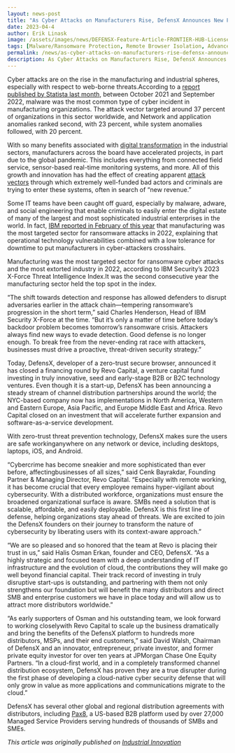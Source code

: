 ```yaml
---
layout: news-post
title: "As Cyber Attacks on Manufacturers Rise, DefensX Announces New Financing from Revo Capital"
date: 2023-04-4
author: Erik Linask
image: /assets/images/news/DEFENSX-Feature-Article-FRONTIER-HUB-Licensed-from-iStock-Getty-by-Artin-Arts-04-16-2023.jpg
tags: [Malware/Ransomware Protection, Remote Browser Isolation, Advanced URL Protection, File Isolation, SaaS Access Protection]
permalink: /news/as-cyber-attacks-on-manufacturers-rise-defensx-announces-new-financing-from-revo-capital/
description: As Cyber Attacks on Manufacturers Rise, DefensX Announces New Financing from Revo Capital
---
```


 
 
 
 
 
 
<p>Cyber attacks are on the rise in the manufacturing and industrial spheres, especially with respect to web-borne threats.<span style="font-weight: 400;">According to a&nbsp;</span><a href="https://www.statista.com/statistics/1362862/cyber-attacks-on-manufacturing-organizations-worldwide-by-type/#:~:text=Between%20October%202021%20and%20September,organizations%20in%20this%20sector%20worldwide." target="_blank"><span style="font-weight: 400;">report published by Statista last month</span></a><span style="font-weight: 400;">, between October 2021 and September 2022, malware was the most common type of cyber incident in manufacturing organizations. The attack vector targeted around 37 percent of organizations in this sector worldwide, and&nbsp;</span><span style="font-weight: 400;">Network and application anomalies ranked second, with 23 percent, while system anomalies followed, with 20 percent.</span></p>
<p><span style="font-weight: 400;">With so many benefits associated with&nbsp;<a href="https://www.industrial-innovation.com/qualcomm-and-ferrari-join-forces-to-accelerate-digital-transformation/" target="_blank">digital transformation</a>&nbsp;in the industrial sectors, manufacturers across the board have accelerated projects, in part due to the global pandemic. This includes everything from connected field service, sensor-based real-time monitoring systems, and more. All of this growth and innovation has had the effect of creating apparent&nbsp;<a href="https://www.industrial-innovation.com/blocking-and-tackling-improvements-in-security-for-it-and-ot/" target="_blank">attack vectors</a>&nbsp;through which extremely well-funded bad actors and criminals are trying to enter these systems, often in search of “new revenue.”</span></p>
<p><span style="font-weight: 400;">Some IT teams have been caught off guard, especially by malware, adware, and social engineering that enable criminals to easily enter the digital estate of many of the largest and most sophisticated industrial enterprises in the world.&nbsp;</span><span style="font-weight: 400;">In fact,&nbsp;</span><a href="https://www.engineering.com/story/manufacturing-was-the-most-targeted-sector-for-ransomware-attacks-in-2022-says-ibm" target="_blank"><span style="font-weight: 400;">IBM reported in February of this year</span></a>&nbsp;<span style="font-weight: 400;">that manufacturing was the most targeted sector for ransomware attacks in 2022, explaining that operational technology vulnerabilities combined with a low tolerance for downtime to put manufacturers in cyber-attackers crosshairs.</span></p>
<p><span style="font-weight: 400;">Manufacturing was the most targeted sector for ransomware cyber attacks and the most extorted industry in 2022, according to IBM Security’s 2023 X-Force Threat Intelligence Index.</span><span style="font-weight: 400;">It was the second consecutive year the manufacturing sector held the top spot in the index.</span></p>
<p><span style="font-weight: 400;">“The shift towards detection and response has allowed defenders to disrupt adversaries earlier in the attack chain—tempering ransomware’s progression in the short term,” said Charles Henderson, Head of IBM Security X-Force at the time. “But it’s only a matter of time before today’s backdoor problem becomes tomorrow’s ransomware crisis. Attackers always find new ways to evade detection. Good defense is no longer enough. To break free from the never-ending rat race with attackers, businesses must drive a proactive, threat-driven security strategy.”</span></p>
<p><span style="font-weight: 400;">Today, DefensX, developer of a zero-trust secure browser, announced it has closed a financing round by Revo Capital, a venture capital fund investing in truly innovative, seed and early-stage B2B or B2C technology ventures.&nbsp;</span><span style="font-weight: 400;">Even though it is a start-up, DefensX has been announcing a steady stream of channel distribution partnerships around the world; the NYC-based company now has implementations in North America, Western and Eastern Europe, Asia Pacific, and Europe Middle East and Africa.&nbsp;</span><span style="font-weight: 400;">Revo Capital closed on an investment that will accelerate further expansion and software-as-a-service development.</span></p>
<p><span style="font-weight: 400;">With zero-trust threat prevention technology, DefensX makes sure the users are safe working</span><span style="font-weight: 400;">anywhere on any network or device, including desktops, laptops, iOS, and Android.</span></p>
<p><span style="font-weight: 400;">“Cybercrime has become sneakier and more sophisticated than ever before, affecting</span><span style="font-weight: 400;">businesses of all sizes,” said Cenk Bayrakdar, Founding Partner &amp; Managing Director, Revo Capital. “Especially with remote working, it has become crucial that every employee remains hyper-vigilant about cybersecurity. With a distributed workforce, organizations must ensure the broadened organizational surface is aware. SMBs need a solution that is scalable,&nbsp;</span><span style="font-weight: 400;">affordable, and easily deployable. DefensX is this first line of defense, helping organizations stay ahead of threats. We are excited to join the DefensX founders on their journey to transform the nature of cybersecurity by liberating users with its context-aware approach.”</span></p>
<p><span style="font-weight: 400;">“We are so pleased and so honored that the team at Revo is placing their trust in us,” said Halis Osman Erkan, founder and CEO, DefensX. “As a highly strategic and focused team with a deep understanding of IT infrastructure and the evolution of cloud, the contributions they will make go well beyond financial capital. Their track record of investing in truly disruptive start-ups is outstanding, and partnering with them not only strengthens our foundation but will benefit the many distributors and direct SMB and enterprise customers we have in place today and will allow us to attract more distributors worldwide.”</span></p>
<p><span style="font-weight: 400;">“As early supporters of Osman and his outstanding team, we look forward to working closely</span><span style="font-weight: 400;">with Revo Capital to scale up the business dramatically and bring the benefits of the DefensX&nbsp;</span><span style="font-weight: 400;">platform to hundreds more distributors, MSPs, and their end customers,” said David Walsh,&nbsp;</span><span style="font-weight: 400;">Chairman of DefensX and an innovator, entrepreneur, private investor, and former private equity investor for over ten years at JPMorgan Chase One Equity Partners. “In a cloud-first world, and in a completely transformed channel distribution ecosystem, DefensX has proven they are a true disrupter during the first phase of developing a cloud-native cyber security defense that will only grow in value as more applications and communications migrate to the cloud.”</span></p>
<p><span style="font-weight: 400;">DefensX has several other global and regional distribution agreements with distributors, including&nbsp;</span><a href="https://www.pax8.com/en-us/vendors/defensx/" target="_blank"><span style="font-weight: 400;">Pax8</span></a><span style="font-weight: 400;">, a US-based B2B platform used by over 27,000 Managed Service Providers serving hundreds of thousands of SMBs and SMEs.</span></p>
<p><em>This article was originally published on&nbsp;<a href="https://www.industrial-innovation.com/as-cyber-attacks-on-manufacturers-rise-defensx-announces-new-financing-from-revo-capital/" target="_blank">Industrial Innovation</a></em></p>
 
 